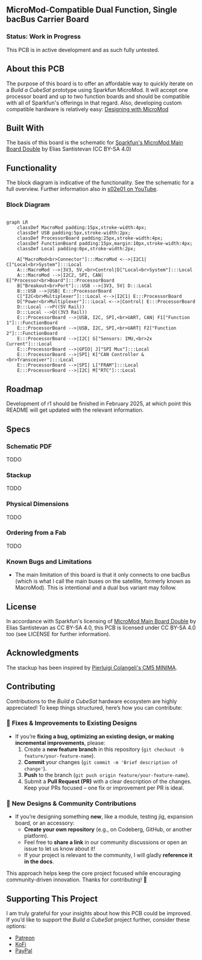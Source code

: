 ## MicroMod-Compatible Dual Function, Single bacBus Carrier Board

### Status: Work in Progress

This PCB is in active development and as such fully untested.

## About this PCB

The purpose of this board is to offer an affordable way to quickly iterate on a _Build a CubeSat_ prototype using Sparkfun MicroMod. It will accept one processor board and up to two function boards and should be compatible with all of Sparkfun's offerings in that regard. Also, developing custom compatible hardware is relatively easy: [Designing with MicroMod](https://learn.sparkfun.com/tutorials/designing-with-micromod)

## Built With

The basis of this board is the schematic for [Sparkfun's MicroMod Main Board Double](https://github.com/sparkfun/SparkFun_MicroMod_Main_Board_Double) by Elias Santistevan (CC BY-SA 4.0)

## Functionality

The block diagram is indicative of the functionality. See the schematic for a full overview. Further information also in [s02e01 on YouTube](https://www.youtube.com/watch?v=qRI9FKMDtNg).

### Block Diagram

```mermaid

graph LR
    classDef MacroMod padding:15px,stroke-width:4px;
    classDef USB padding:5px,stroke-width:2px;
    classDef ProcessorBoard padding:25px,stroke-width:4px;
    classDef FunctionBoard padding:15px,margin:10px,stroke-width:4px;
    classDef Local padding:0px,stroke-width:2px;

    A["MacroMod<br>Connector"]:::MacroMod <-->|I2C1| C["Local<br>System"]:::Local
    A:::MacroMod -->|3V3, 5V,<br>Control|D["Local<br>System"]:::Local
    A:::MacroMod -->|I2C2, SPI, CAN| E["Processor<br>Board"]:::ProcessorBoard
    B["Breakout<br>Port"]:::USB -->|3V3, 5V| D:::Local
    B:::USB -->|USB| E:::ProcessorBoard
    C["I2C<br>Multiplexer"]:::Local <-->|I2C1| E:::ProcessorBoard
    D["Power<br>Multiplexer"]:::Local <-->|Control| E:::ProcessorBoard
    D:::Local -->P((5V Rail))
    D:::Local -->Q((3V3 Rail))
    E:::ProcessorBoard -->|USB, I2C, SPI,<br>UART, CAN| F1["Function 1"]:::FunctionBoard
    E:::ProcessorBoard -->|USB, I2C, SPI,<br>UART| F2["Function 2"]:::FunctionBoard
    E:::ProcessorBoard -->|I2C| G["Sensors: IMU,<br>2x Current"]:::Local
    E:::ProcessorBoard -->|GPIO| J["SPI Mux"]:::Local
    E:::ProcessorBoard -->|SPI| K["CAN Controller &<br>Transceiver"]:::Local
    E:::ProcessorBoard -->|SPI| L["FRAM"]:::Local
    E:::ProcessorBoard -->|I2C| M["RTC"]:::Local
```

## Roadmap

Development of r1 should be finished in February 2025, at which point this README will get updated with the relevant information.

## Specs

### Schematic PDF

TODO

### Stackup

TODO

### Physical Dimensions

TODO

### Ordering from a Fab

TODO

### Known Bugs and Limitations

- The main limitation of this board is that it only connects to one bacBus (which is what I call the main buses on the satellite, formerly known as MacroMod). This is intentional and a dual bus variant may follow.

## License

In accordance with Sparkfun's licensing of [MicroMod Main Board Double](https://github.com/sparkfun/SparkFun_MicroMod_Main_Board_Double) by Elias Santistevan as CC BY-SA 4.0, this PCB is licensed under CC BY-SA 4.0 too (see LICENSE for further information).

## Acknowledgments

The stackup has been inspired by [Pierluigi Colangeli's CM5 MINIMA](https://github.com/piecol/CM5_MINIMA_REV2).

## Contributing

Contributions to the _Build a CubeSat_ hardware ecosystem are highly appreciated! To keep things structured, here’s how you can contribute:

### 🔧 **Fixes & Improvements to Existing Designs**  
- If you’re **fixing a bug, optimizing an existing design, or making incremental improvements**, please:  
  1. Create a **new feature branch** in this repository (`git checkout -b feature/your-feature-name`).  
  2. **Commit** your changes (`git commit -m 'Brief description of change'`).  
  3. **Push** to the branch (`git push origin feature/your-feature-name`).  
  4. Submit a **Pull Request (PR)** with a clear description of the changes. Keep your PRs focused – one fix or improvement per PR is ideal.  

### 🚀 **New Designs & Community Contributions**  
- If you’re designing something **new**, like a module, testing jig, expansion board, or an accessory:  
  - **Create your own repository** (e.g., on Codeberg, GitHub, or another platform).  
  - Feel free to **share a link** in our community discussions or open an issue to let us know about it!  
  - If your project is relevant to the community, I will gladly **reference it in the docs**.  

This approach helps keep the core project focused while encouraging community-driven innovation. Thanks for contributing! 🙌  

## Supporting This Project

I am truly grateful for your insights about how this PCB could be improved.  
If you’d like to support the _Build a CubeSat_ project further, consider these options:  
- [Patreon](https://www.patreon.com/buildacubesat)  
- [KoFi](https://ko-fi.com/buildacubesat)  
- [PayPal](https://tinyurl.com/bac-donate)  
